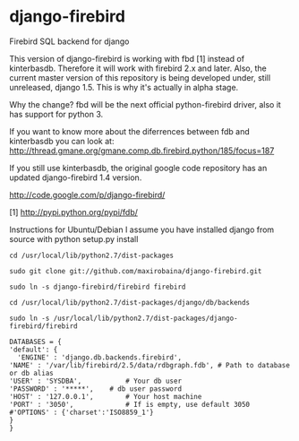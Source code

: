 django-firebird
===============

Firebird SQL backend for django

This version of django-firebird is working with fbd [1] instead of kinterbasdb. Therefore it will work with firebird 2.x and later.
Also, the current master version of this repository is being developed under, still unreleased, django 1.5. This is why it's actually in alpha stage.

Why the change?
fbd will be the next official python-firebird driver, also it has support for python 3.

If you want to know more about the diferrences between fdb and kinterbasdb you can look at:
http://thread.gmane.org/gmane.comp.db.firebird.python/185/focus=187


If you still use kinterbasdb, the original google code repository has an updated django-firebird 1.4 version.

http://code.google.com/p/django-firebird/


[1] http://pypi.python.org/pypi/fdb/


Instructions for Ubuntu/Debian 
I assume you have installed django from source with python setup.py install 


    cd /usr/local/lib/python2.7/dist-packages

    sudo git clone git://github.com/maxirobaina/django-firebird.git

    sudo ln -s django-firebird/firebird firebird

    cd /usr/local/lib/python2.7/dist-packages/django/db/backends

    sudo ln -s /usr/local/lib/python2.7/dist-packages/django-firebird/firebird

    DATABASES = {
    'default': {
      'ENGINE' : 'django.db.backends.firebird',
    'NAME' : '/var/lib/firebird/2.5/data/rdbgraph.fdb', # Path to database or db alias
    'USER' : 'SYSDBA',           # Your db user
    'PASSWORD' : '*****',    # db user password
    'HOST' : '127.0.0.1',        # Your host machine
    'PORT' : '3050',             # If is empty, use default 3050
    #'OPTIONS' : {'charset':'ISO8859_1'}  
    }
    }
